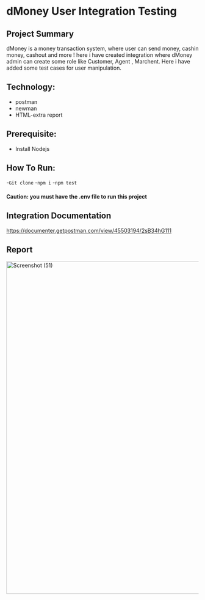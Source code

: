 # dMoney User Integration Testing 

## Project Summary
dMoney is a money transaction system, where user can send money, cashin money, cashout and more ! here i have created integration where dMoney admin can create some role like Customer, Agent , Marchent. Here i have added some test cases for user manipulation.

## Technology:
- postman
- newman
- HTML-extra report

## Prerequisite:
- Install Nodejs

## How To Run:
-```Git clone```
-```npm i```
-```npm test```

#### Caution: you must have the .env file to run this project

## Integration Documentation
https://documenter.getpostman.com/view/45503194/2sB34hG111

## Report
<img width="929" height="871" alt="Screenshot (51)" src="https://github.com/user-attachments/assets/1dbd62f4-a2dd-4fd4-9eff-b27cd22e94ff" />
